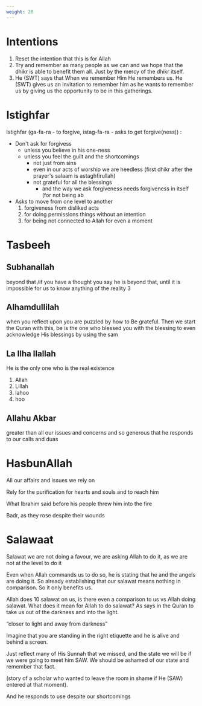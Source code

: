 ```yaml
---
weight: 20
---
```


# Intentions

1. Reset the intention that this is for Allah
2. Try and remember as many people as we can and we hope that the dhikr is able to benefit them all.
   Just by the mercy of the dhikr itself.
3. He (SWT) says that When we remember Him He remembers us.
   He (SWT) gives us an invitation to remember him as he wants to remember us by giving us the opportunity to be in this gatherings.

# Istighfar
Istighfar (ga-fa-ra - to forgive, istag-fa-ra - asks to get forgive(ness)) :

- Don't ask for forgivess
  - unless you believe in his one-ness
  - unless you feel the guilt and the shortcomings
    - not just from sins
    - even in our acts of worship we are heedless (first dhikr after  the prayer's salaam is astaghfirullah)
    - not grateful for all the blessings
      - and the way we ask forgiveness needs forgiveness in itself (for not being ab
- Asks to move from one level to another
    1. forgiveness from disliked acts
    2. for doing permissions things without an intention
    3. for being not connected to Allah for even a moment

# Tasbeeh

## Subhanallah
beyond that /if you have a thought you say he is beyond that, until it is impossible for us to know anything of the reality
3
## Alhamdullilah
when you reflect upon you are puzzled by how to Be grateful. Then we start the Quran with this, be is the one who blessed you with the blessing to even acknowledge His blessings by using the sam

## La Ilha Ilallah
He is the only one who is the real existence

1. Allah
2. Lillah
3. lahoo
4. hoo

## Allahu Akbar
greater than all our issues and concerns and so generous that he responds to our calls and duas

# HasbunAllah

All our affairs and issues we rely on

Rely for the purification for hearts and souls and to reach him

What Ibrahim said before his people threw him into the fire

Badr, as they rose despite their wounds


# Salawaat
Salawat we are not doing a favour, we are asking Allah to do it, as we are not at the level to do it

Even when Allah commands us to do so, he is stating that he and the angels are doing it. So already establishing that our salawat means nothing in comparison. So it only benefits us.

Allah does 10 salawat on us, is there even a comparison to us vs Allah doing salawat. What does it mean for Allah to do salawat? As says in the Quran to take us out of the darkness and into the light.

“closer to light and away from darkness”

Imagine that you are standing in the right etiquette and he is alive and behind a screen.

Just reflect many of His Sunnah that we missed, and the state we will be if we were going to meet him SAW. We should be ashamed of our state and remember that fact.

(story of a scholar who wanted to leave the room in shame if He (SAW) entered at that moment).

And he responds to use despite our shortcomings
